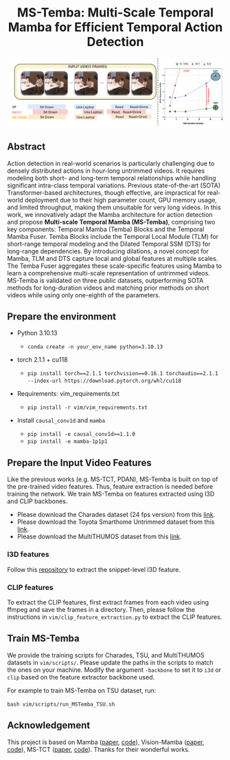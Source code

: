 <div align="center">
<h1>MS-Temba: Multi-Scale Temporal Mamba for Efficient Temporal Action Detection</h1>
</div>

<div align="center">
<img src="assets/Teaser.png" />
</div>

## Abstract
Action detection in real-world scenarios is particularly challenging due to densely distributed actions in hour-long untrimmed videos. It requires modeling both short- and long-term temporal relationships while handling significant intra-class temporal variations. Previous state-of-the-art (SOTA) Transformer-based architectures, though effective, are impractical for real-world deployment due to their high parameter count, GPU memory usage, and limited throughput, making them unsuitable for very long videos. 
In this work, we innovatively adapt the Mamba architecture for action detection and propose <b>Multi-scale Temporal Mamba (MS-Temba)</b>, comprising two key components: Temporal Mamba (Temba) Blocks and the Temporal Mamba Fuser. Temba Blocks include the Temporal Local Module (TLM) for short-range temporal modeling and the Dilated Temporal SSM (DTS) for long-range dependencies. By introducing dilations, a novel concept for Mamba, TLM and DTS capture local and global features at multiple scales. The Temba Fuser aggregates these scale-specific features using Mamba to learn a comprehensive multi-scale representation of untrimmed videos.
MS-Temba is validated on three public datasets, outperforming SOTA methods for long-duration videos and matching prior methods on short videos while using only one-eighth of the parameters.

## Prepare the environment

- Python 3.10.13

  - `conda create -n your_env_name python=3.10.13`

- torch 2.1.1 + cu118
  - `pip install torch==2.1.1 torchvision==0.16.1 torchaudio==2.1.1 --index-url https://download.pytorch.org/whl/cu118`

- Requirements: vim_requirements.txt
  - `pip install -r vim/vim_requirements.txt`

- Install ``causal_conv1d`` and ``mamba``
  - `pip install -e causal_conv1d>=1.1.0`
  - `pip install -e mamba-1p1p1`

## Prepare the Input Video Features
Like the previous works (e.g. MS-TCT, PDAN), MS-Temba is built on top of the pre-trained video features. Thus, feature extraction is needed before training the network. We train MS-Temba on features extracted using I3D and CLIP backbones.

- Please download the Charades dataset (24 fps version) from this [link](https://prior.allenai.org/projects/charades).
- Please download the Toyota Smarthome Untrimmed dataset from this [link](https://project.inria.fr/toyotasmarthome/).
- Please download the MultiTHUMOS dataset from this [link](http://ai.stanford.edu/~syyeung/everymoment.html).

### I3D features
Follow this [repository](https://github.com/piergiaj/pytorch-i3d) to extract the snippet-level I3D feature. 

### CLIP features
To extract the CLIP features, first extract frames from each video using ffmpeg and save the frames in a directory. Then, please follow the instructions in `vim/clip_feature_extraction.py` to extract the CLIP features.

## Train MS-Temba
We provide the training scripts for Charades, TSU, and MultiTHUMOS datasets in `vim/scripts/`. Please update the paths in the scripts to match the ones on your machine. Modify the argument `-backbone` to set it to `i3d` or `clip` based on the feature extractor backbone used.

For example to train MS-Temba on TSU dataset, run:

`bash vim/scripts/run_MSTemba_TSU.sh`


## Acknowledgement 
This project is based on Mamba ([paper](https://arxiv.org/abs/2312.00752), [code](https://github.com/state-spaces/mamba)), Vision-Mamba ([paper](), [code](https://github.com/hustvl/Vim)), MS-TCT ([paper](https://openaccess.thecvf.com/content/CVPR2022/papers/Dai_MS-TCT_Multi-Scale_Temporal_ConvTransformer_for_Action_Detection_CVPR_2022_paper.pdf), [code](https://github.com/dairui01/MS-TCT)). Thanks for their wonderful works.


